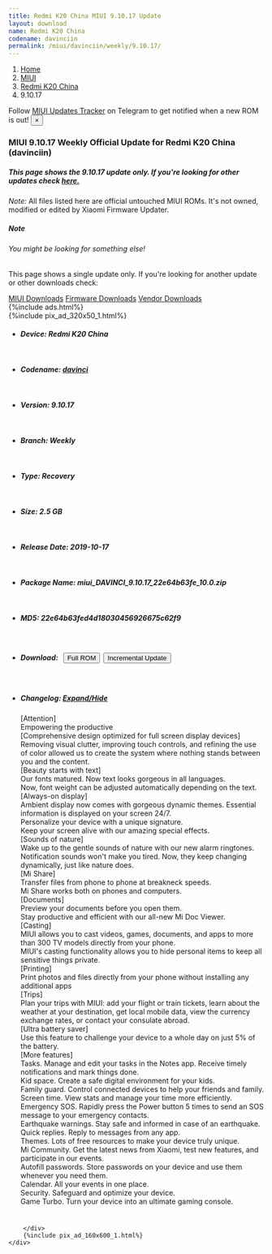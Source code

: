 ```yaml
---
title: Redmi K20 China MIUI 9.10.17 Update
layout: download
name: Redmi K20 China
codename: davinciin
permalink: /miui/davinciin/weekly/9.10.17/
---
```

<nav aria-label="breadcrumb">
    <ol class="breadcrumb">
        <li class="breadcrumb-item"><a href="/">Home</a></li>
        <li class="breadcrumb-item"><a href="/miui/">MIUI</a></li>
        <li class="breadcrumb-item"><a href="/miui/davinciin/">Redmi K20 China</a></li>
        <li class="breadcrumb-item active" aria-current="page">9.10.17</li>
    </ol>
</nav>
<div class="alert alert-primary alert-dismissible fade show" role="alert">
    Follow <a href="https://t.me/MIUIUpdatesTracker" class="alert-link">MIUI Updates Tracker</a> on Telegram to get
    notified when a new ROM is out!
    <button type="button" class="close" data-dismiss="alert" aria-label="Close">
        <span aria-hidden="true">&times;</span>
    </button>
</div>

<div class="col-12 mx-auto">
    <h3 class="title bg-light p-2 rounded">MIUI 9.10.17 Weekly Official Update for Redmi K20 China (davinciin)</h3>
    <h5>This page shows the 9.10.17 update only. If you're looking for other updates check
        <a href="/miui/davinciin/">here.</a></h5>
    <p><i>Note: </i>All files listed here are official untouched MIUI ROMs.
        It's not owned, modified or edited by Xiaomi Firmware Updater.</p>
    <div class="card">
        <div class="card-body">
            <h5 class="card-title">Note</h5>
            <h6 class="card-subtitle mb-2 text-muted">You might be looking for something else!</h6>
            <p class="card-text">This page shows a single update only.
                If you're looking for another update or other downloads check:</p>
            <a href="/miui/" class="card-link">MIUI Downloads</a>
            <a href="/firmware/" class="card-link">Firmware Downloads</a>
            <a href="/vendor/" class="card-link">Vendor Downloads</a>
        </div>
    </div>
    {%include ads.html%}
    <div class="row justify-content-center">
        <div class="col-10" id="downloads">
                    <div class="card card-body">
            {%include pix_ad_320x50_1.html%}
            <ul class="list-unstyled">
                <li style="padding-bottom: 10px;">
                    <h5><b>Device: </b>Redmi K20 China</h5>
                </li>
                <li style="padding-bottom: 10px;">
                    <h5><b>Codename: </b> <a href="/miui/davinci/" target="_blank">davinci</a> </h5>
                </li>
                <li style="padding-bottom: 10px;">
                    <h5><b>Version: </b>9.10.17</h5>
                </li>
                <li style="padding-bottom: 10px;">
                    <h5><b>Branch: </b>Weekly</h5>
                </li>
                <li style="padding-bottom: 10px;">
                    <h5><b>Type: </b>Recovery</h5>
                </li>
                <li style="padding-bottom: 10px;">
                    <h5><b>Size: </b>2.5 GB</h5>
                </li>
                <li style="padding-bottom: 10px;">
                    <h5><b>Release Date: </b>2019-10-17</h5>
                </li>
                <li style="padding-bottom: 10px;">
                    <h5><b>Package Name: </b><span id="filename" class="text-dark">miui_DAVINCI_9.10.17_22e64b63fe_10.0.zip</span></h5>
                </li>
                <li style="padding-bottom: 10px;">
                    <h5><b>MD5: </b><span id="md5" class="text-muted">22e64b63fed4d18030456926675c62f9</span></h5>
                </li>
                <li style="padding-bottom: 10px;">
                    <h5><b>Download: </b><button type="button" id="download" class="btn btn-primary" style="margin: 7px;"
                            onclick="window.open('https://bigota.d.miui.com/9.10.17/miui_DAVINCI_9.10.17_22e64b63fe_10.0.zip', '_blank');"><i class="fa fa-download"></i> Full ROM</button><button type="button" id="incremental_download" class="btn btn-warning" onclick="window.open('https://bigota.d.miui.com/9.10.17/miui-blockota-cepheus-9.10.11-9.10.17-d97dfa82ce-10.0.zip', '_blank');"><i class="fa fa-download"></i> Incremental Update</button></h5>
                </li>
                <li style="padding-bottom: 10px;">
                    <h5><b>Changelog: </b><a href="#davinci_1_changelog" data-toggle="collapse" role="button"
                            aria-expanded="false" aria-controls="davinci_1_changelog"> <i class="fa fa-arrow-down"
                                aria-hidden="true"></i> Expand/Hide</a></h5>
                    <div class="collapse" id="davinci_1_changelog">
                        <p id="changelog_text">[Attention]<br>Empowering the productive<br>[Comprehensive design optimized for full screen display devices]<br>Removing visual clutter, improving touch controls, and refining the use of color allowed us to create the system where nothing stands between you and the content.<br>[Beauty starts with text]<br>Our fonts matured. Now text looks gorgeous in all languages.<br>Now, font weight can be adjusted automatically depending on the text. <br>[Always-on display]<br>Ambient display now comes with gorgeous dynamic themes. Essential information is displayed on your screen 24/7.<br>Personalize your device with a unique signature.<br>Keep your screen alive with our amazing special effects.<br>[Sounds of nature]<br>Wake up to the gentle sounds of nature with our new alarm ringtones.<br>Notification sounds won't make you tired. Now, they keep changing dynamically, just like nature does.<br>[Mi Share]<br>Transfer files from phone to phone at breakneck speeds.<br>Mi Share works both on phones and computers.<br>[Documents]<br>Preview your documents before you open them.<br>Stay productive and efficient with our all-new Mi Doc Viewer.<br>[Casting]<br>MIUI allows you to cast videos, games, documents, and apps to more than 300 TV models directly from your phone.<br>MIUI's casting functionality allows you to hide personal items to keep all sensitive things private.<br>[Printing]<br>Print photos and files directly from your phone without installing any additional apps<br>[Trips]<br>Plan your trips with MIUI: add your flight or train tickets, learn about the weather at your destination, get local mobile data, view the currency exchange rates, or contact your consulate abroad.<br>[Ultra battery saver]<br>Use this feature to challenge your device to a whole day on just 5% of the battery.<br>[More features]<br>Tasks. Manage and edit your tasks in the Notes app. Receive timely notifications and mark things done.<br>Kid space. Create a safe digital environment for your kids.<br>Family guard. Control connected devices to help your friends and family.<br>Screen time. View stats and manage your time more efficiently.<br>Emergency SOS. Rapidly press the Power button 5 times to send an SOS message to your emergency contacts.<br>Earthquake warnings. Stay safe and informed in case of an earthquake.<br>Quick replies. Reply to messages from any app.<br>Themes. Lots of free resources to make your device truly unique.<br>Mi Community. Get the latest news from Xiaomi, test new features, and participate in our events.<br>Autofill passwords. Store passwords on your device and use them whenever you need them.<br>Calendar. All your events in one place.<br>Security. Safeguard and optimize your device.<br>Game Turbo. Turn your device into an ultimate gaming console.</p>
                    </div>
                </li>
            </ul>
        </div>

        </div>
        {%include pix_ad_160x600_1.html%}
    </div>
</div>